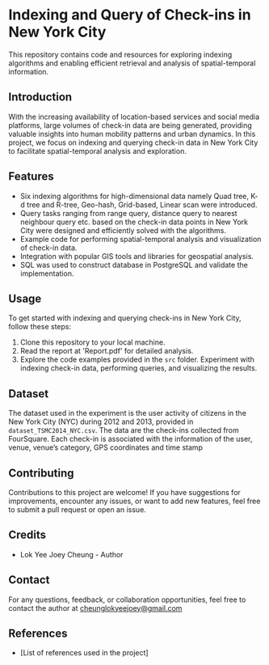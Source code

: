 # Indexing and Query of Check-ins in New York City

This repository contains code and resources for exploring indexing algorithms and enabling efficient retrieval and analysis of spatial-temporal information.

## Introduction

With the increasing availability of location-based services and social media platforms, large volumes of check-in data are being generated, providing valuable insights into human mobility patterns and urban dynamics. In this project, we focus on indexing and querying check-in data in New York City to facilitate spatial-temporal analysis and exploration.

## Features

- Six indexing algorithms for high-dimensional data namely Quad tree, K- d tree and R-tree, Geo-hash, Grid-based, Linear scan were introduced. 
- Query tasks ranging from range query, distance query to nearest neighbour query etc. based on the check-in data points in New York City were designed and efficiently solved with the algorithms.
- Example code for performing spatial-temporal analysis and visualization of check-in data.
- Integration with popular GIS tools and libraries for geospatial analysis.
- SQL was used to construct database in PostgreSQL and validate the implementation.

## Usage

To get started with indexing and querying check-ins in New York City, follow these steps:

1. Clone this repository to your local machine.
2. Read the report at 'Report.pdf' for detailed analysis. 
3. Explore the code examples provided in the `src` folder. Experiment with indexing check-in data, performing queries, and visualizing the results.

## Dataset

The dataset used in the experiment is the user activity of citizens in the New York City (NYC) during 2012 and 2013, provided in `dataset_TSMC2014_NYC.csv`. The data are the check-ins collected from FourSquare. Each check-in is associated with the information of the user, venue, venue’s category, GPS coordinates and time stamp

## Contributing

Contributions to this project are welcome! If you have suggestions for improvements, encounter any issues, or want to add new features, feel free to submit a pull request or open an issue.

## Credits

- Lok Yee Joey Cheung - Author

## Contact

For any questions, feedback, or collaboration opportunities, feel free to contact the author at cheunglokyeejoey@gmail.com

## References

- [List of references used in the project]

